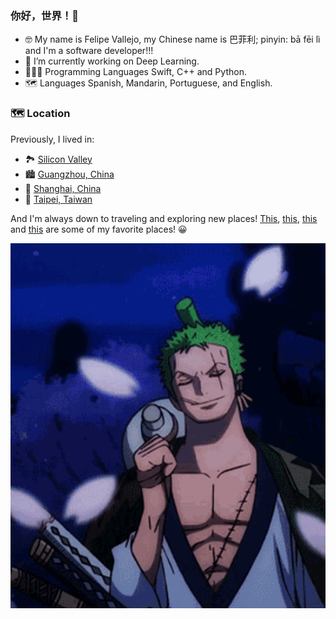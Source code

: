 ### 你好，世界！👋

- 🤓 My name is Felipe Vallejo, my Chinese name is 巴菲利; pinyin: bā fēi lì and I'm a software developer!!!
- 🔭 I’m currently working on Deep Learning.
- 👨🏻‍💻 Programming Languages Swift, C++ and Python.
- 🗺 Languages Spanish, Mandarin, Portuguese, and English.

### 🗺️ Location
Previously, I lived in:
- 🏞️ [Silicon Valley](https://goo.gl/maps/GWLDRnNwQCtEMJnW9)
- 🏙️ [Guangzhou, China](https://goo.gl/maps/rXy8eGTeiu6FmaWt5)
- 🌇 [Shanghai, China](https://goo.gl/maps/UUdk3EqW9w1e4EYf8)
- 🌃 [Taipei, Taiwan](https://goo.gl/maps/e87N3rC1XVraWza9A)

And I'm always down to traveling and exploring new places! [This](https://goo.gl/maps/QCQXiANw8hycFSPZA), [this](https://goo.gl/maps/UM5P1JjBM5uzPxfs5), [this](https://goo.gl/maps/v9KAhvrshE5c2hsL7) and [this](https://goo.gl/maps/rzHPX1Di6ZBkfAzbA) are some of my favorite places! 😀

<p align="center">
  <img src="zoro.gif"/>
</p>
